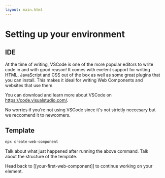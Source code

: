 ```yaml
---
layout: main.html
---
```

# Setting up your environment
## IDE
At the time of writing, VSCode is one of the more popular editors to write code in and with good reason! It comes with exelent support for writing HTML, JavaScript and CSS out of the box as well as some great plugins that you can install. This makes it ideal for writing Web Components and websites that use them.

You can download and learn more about VSCode on https://code.visualstudio.com/.

No worries if you're not using VSCode since it's not strictly neccesary but we reccomend it to newcomers.

## Template
```bash
npx create-web-component
```

Talk about what just happened after running the above command.
Talk about the structure of the template.

Head back to [[your-first-web-component]] to continue working on your element.
